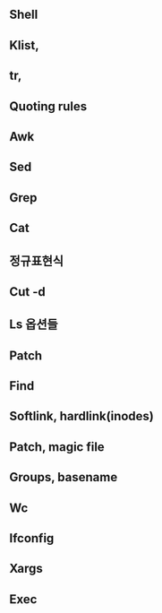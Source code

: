 ## Shell 
## Klist, 
## tr,
## Quoting rules
## Awk
## Sed
## Grep
## Cat
## 정규표현식
## Cut -d
## Ls 옵션들
## Patch
## Find
## Softlink, hardlink(inodes)
## Patch, magic file
## Groups, basename
## Wc
## Ifconfig
## Xargs
## Exec
